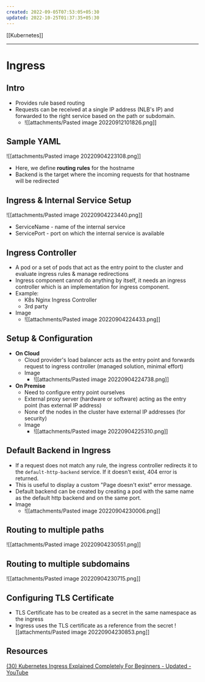 ```yaml
---
created: 2022-09-05T07:53:05+05:30
updated: 2022-10-25T01:37:35+05:30
---
```

[[Kubernetes]]

---
# Ingress

## Intro
- Provides rule based routing
- Requests can be received at a single IP address (NLB's IP) and forwarded to the right service based on the path or subdomain.
	- ![[attachments/Pasted image 20220912101826.png]]

## Sample YAML
![[attachments/Pasted image 20220904223108.png]]
- Here, we define **routing rules** for the hostname
- Backend is the target where the incoming requests for that hostname will be redirected

## Ingress & Internal Service Setup
![[attachments/Pasted image 20220904223440.png]]
- ServiceName - name of the internal service
- ServicePort - port on which the internal service is available

## Ingress Controller
- A pod or a set of pods that act as the entry point to the cluster and evaluate ingress rules & manage redirections
- Ingress component cannot do anything by itself, it needs an ingress controller which is an implementation for ingress component.
- Example:
	- K8s Nginx Ingress Controller
	- 3rd party
- Image
	- ![[attachments/Pasted image 20220904224433.png]]

## Setup & Configuration
- **On Cloud**
	- Cloud provider's load balancer acts as the entry point and forwards request to ingress controller (managed solution, minimal effort)
	- Image
		- ![[attachments/Pasted image 20220904224738.png]]
- **On Premise**
	- Need to configure entry point ourselves
	- External proxy server (hardware or software) acting as the entry point (has external IP address)
	- None of the nodes in the cluster have external IP addresses (for security)
	- Image
		- ![[attachments/Pasted image 20220904225310.png]]

## Default Backend in Ingress
- If a request does not match any rule, the ingress controller redirects it to the
   `default-http-backend` service. If it doesn't exist, 404 error is returned. 
- This is useful to display a custom "Page doesn't exist" error message.
- Default backend can be created by creating a pod with the same name as the default http backend and on the same port.
- Image
	- ![[attachments/Pasted image 20220904230006.png]]

## Routing to multiple paths
![[attachments/Pasted image 20220904230551.png]]

## Routing to multiple subdomains
![[attachments/Pasted image 20220904230715.png]]

## Configuring TLS Certificate
- TLS Certificate has to be created as a secret in the same namespace as the ingress
- Ingress uses the TLS certificate as a reference from the secret
![[attachments/Pasted image 20220904230853.png]]

## Resources
[(30) Kubernetes Ingress Explained Completely For Beginners - Updated - YouTube](https://www.youtube.com/watch?v=GhZi4DxaxxE)